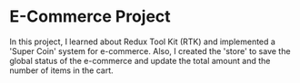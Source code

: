 # E-Commerce Project

In this project, I learned about Redux Tool Kit (RTK) and implemented a 'Super Coin' system for e-commerce. Also, I created the 'store' to save the global status of the e-commerce and update the total amount and the number of items in the cart.
